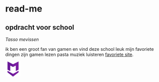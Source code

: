 # read-me
## opdracht voor school
_Tasso mevissen_

ik ben een groot fan van gamen en vind deze school leuk
mijn favoriete dingen zijn
gamen
lezen
pasta
muziek luisteren
[favoriete site](https://www.youtube.com/).

![alt text](https://github.com/adam-p/markdown-here/raw/master/src/common/images/icon48.png "Logo Title Text 1")
